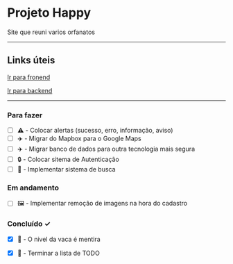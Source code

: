 # Projeto Happy

Site que reuni varios orfanatos

___

## Links úteis

[Ir para fronend](https://github.com/gustavo8000br/happy/)

[Ir para backend](https://github.com/gustavo8000br/backend-happy)

___

### Para fazer

- [ ] ⚠️ - Colocar alertas (sucesso, erro, informação, aviso)  
- [ ] ✈️ - Migrar do Mapbox para o Google Maps  
- [ ] ✈️ - Migrar banco de dados para outra tecnologia mais segura  
- [ ] 🔒 - Colocar sitema de Autenticação  
- [ ] 🔎 - Implementar sistema de busca  

### Em andamento

- [ ] 🖼️ - Implementar remoção de imagens na hora do cadastro  

### Concluído ✓

- [x] 🐄 - O nivel da vaca é mentira  
- [x] 📓 - Terminar a lista de TODO  

